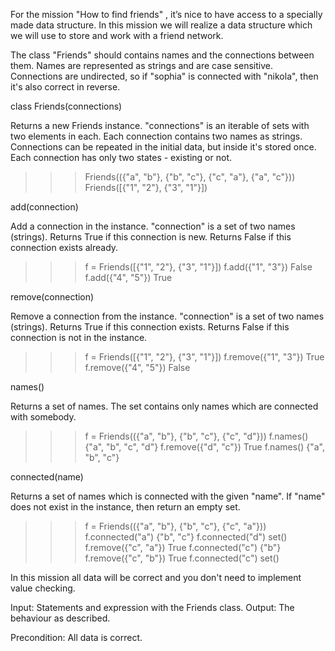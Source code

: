 For the mission "How to find friends" , it’s nice to have access to a specially made data structure. In this mission we will realize a data structure which we will use to store and work with a friend network.

The class "Friends" should contains names and the connections between them. Names are represented as strings and are case sensitive. Connections are undirected, so if "sophia" is connected with "nikola", then it's also correct in reverse.

class Friends(connections)

Returns a new Friends instance. "connections" is an iterable of sets with two elements in each. Each connection contains two names as strings. Connections can be repeated in the initial data, but inside it's stored once. Each connection has only two states - existing or not.

>>> Friends(({"a", "b"}, {"b", "c"}, {"c", "a"}, {"a", "c"}))
>>> Friends([{"1", "2"}, {"3", "1"}])

add(connection)

Add a connection in the instance. "connection" is a set of two names (strings). Returns True if this connection is new. Returns False if this connection exists already.

>>> f = Friends([{"1", "2"}, {"3", "1"}])
>>> f.add({"1", "3"})
False
>>> f.add({"4", "5"})
True

remove(connection)

Remove a connection from the instance. "connection" is a set of two names (strings). Returns True if this connection exists. Returns False if this connection is not in the instance.

>>> f = Friends([{"1", "2"}, {"3", "1"}])
>>> f.remove({"1", "3"})
True
>>> f.remove({"4", "5"})
False

names()

Returns a set of names. The set contains only names which are connected with somebody.

>>> f = Friends(({"a", "b"}, {"b", "c"}, {"c", "d"}))
>>> f.names()
{"a", "b", "c", "d"}
>>> f.remove({"d", "c"})
True
>>> f.names()
{"a", "b", "c"}

connected(name)

Returns a set of names which is connected with the given "name". If "name" does not exist in the instance, then return an empty set.

>>> f = Friends(({"a", "b"}, {"b", "c"}, {"c", "a"}))
>>> f.connected("a")
{"b", "c"}
>>> f.connected("d")
set()
>>> f.remove({"c", "a"})
True
>>> f.connected("c")
{"b"}
>>> f.remove({"c", "b"})
True
>>> f.connected("c")
set()

In this mission all data will be correct and you don't need to implement value checking.

Input: Statements and expression with the Friends class.
Output: The behaviour as described.

Precondition: All data is correct.